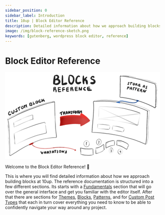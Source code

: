 ```yaml
---
sidebar_position: 0
sidebar_label: Introduction
title: 10up | Block Editor Reference
description: Detailed information about how we approach building blocks at 10up
image: /img/block-reference-sketch.png
keywords: [gutenberg, wordpress block editor, reference]
---
```


# Block Editor Reference

![Books on a bookshelf](../static/img/block-reference-sketch.png)

Welcome to the Block Editor Reference! :wave:

This is where you will find detailed information about how we approach building blocks at 10up. The reference documentation is structured into a few different sections. Its starts with a [Fundamentals](./01-Fundamentals/the-editor.md) section that will go over the general interface and get you familiar with the editor itself. After that there are sections for [Themes](./02-Themes/styles.md), [Blocks](./03-Blocks/block-styles.md), [Patterns](./04-Patterns/overview.md), and for [Custom Post Types](./05-custom-post-types.md) that each in turn cover everything you need to know to be able to confidently navigate your way around any project.
